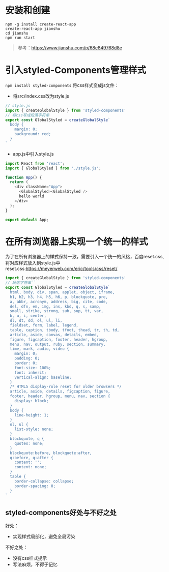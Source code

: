 # 安装和创建
```
npm -g install create-react-app
create-react-app jianshu
cd jianshu
npm run start
```

>参考：https://www.jianshu.com/p/68e849768d8e

# 引入styled-Components管理样式
```npm install styled-components```
将css样式变成js文件：
* 将src/index.css改为style.js
```js
// style.js
import { createGlobalStyle } from 'styled-components'
// 将css写成段落字符串
export const GlobalStyled = createGlobalStyle`
  body {
    margin: 0;
    background: red;
  }
`
```
* app.js中引入style.js
```js
import React from 'react';
import { GlobalStyled } from './style.js';

function App() {
  return (
    <div className="App">
      <GlobalStyled><GlobalStyled />
      hello world
    </div>
  );
}

export default App;
```

# 在所有浏览器上实现一个统一的样式
为了在所有浏览器上的样式保持一致，需要引入一个统一的风格，百度reset.css,将对应样式放入到style.js中
reset.css:https://meyerweb.com/eric/tools/css/reset/
```js
import { createGlobalStyle } from 'styled-components'
// 段落字符串``
export const GlobalStyled = createGlobalStyle`
  html, body, div, span, applet, object, iframe,
  h1, h2, h3, h4, h5, h6, p, blockquote, pre,
  a, abbr, acronym, address, big, cite, code,
  del, dfn, em, img, ins, kbd, q, s, samp,
  small, strike, strong, sub, sup, tt, var,
  b, u, i, center,
  dl, dt, dd, ol, ul, li,
  fieldset, form, label, legend,
  table, caption, tbody, tfoot, thead, tr, th, td,
  article, aside, canvas, details, embed, 
  figure, figcaption, footer, header, hgroup, 
  menu, nav, output, ruby, section, summary,
  time, mark, audio, video {
    margin: 0;
    padding: 0;
    border: 0;
    font-size: 100%;
    font: inherit;
    vertical-align: baseline;
  }
  /* HTML5 display-role reset for older browsers */
  article, aside, details, figcaption, figure, 
  footer, header, hgroup, menu, nav, section {
    display: block;
  }
  body {
    line-height: 1;
  }
  ol, ul {
    list-style: none;
  }
  blockquote, q {
    quotes: none;
  }
  blockquote:before, blockquote:after,
  q:before, q:after {
    content: '';
    content: none;
  }
  table {
    border-collapse: collapse;
    border-spacing: 0;
  }
`
```

## styled-components好处与不好之处
好处：
* 实现样式局部化，避免全局污染
  
不好之处：
* 没有css样式提示
* 写法麻烦，不得于记忆